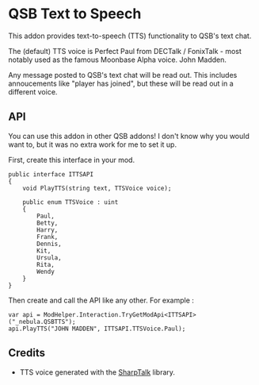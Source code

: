 # QSB Text to Speech
This addon provides text-to-speech (TTS) functionality to QSB's text chat.

The (default) TTS voice is Perfect Paul from DECTalk / FonixTalk - most notably used as the famous Moonbase Alpha voice. John Madden.

Any message posted to QSB's text chat will be read out. This includes annoucements like "player has joined", but these will be read out in a different voice.

## API
You can use this addon in other QSB addons! I don't know why you would want to, but it was no extra work for me to set it up.

First, create this interface in your mod.

```
public interface ITTSAPI
{
	void PlayTTS(string text, TTSVoice voice);

	public enum TTSVoice : uint
	{
		Paul,
		Betty,
		Harry,
		Frank,
		Dennis,
		Kit,
		Ursula,
		Rita,
		Wendy
	}
}
```

Then create and call the API like any other. For example :

```
var api = ModHelper.Interaction.TryGetModApi<ITTSAPI>("_nebula.QSBTTS");
api.PlayTTS("JOHN MADDEN", ITTSAPI.TTSVoice.Paul);
```

## Credits
- TTS voice generated with the [SharpTalk](https://github.com/whatsecretproject/SharpTalk) library.
